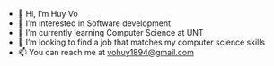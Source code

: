 - 👋 Hi, I’m Huy Vo
- 👀 I’m interested in Software development
- 🌱 I’m currently learning Computer Science at UNT
- 💞️ I’m looking to find a job that matches my computer science skills
- 📫 You can reach me at vohuy1894@gmail.com

<!---
vohuy1894/vohuy1894 is a ✨ special ✨ repository because its `README.md` (this file) appears on your GitHub profile.
You can click the Preview link to take a look at your changes.
--->
